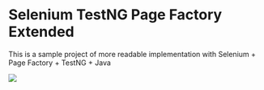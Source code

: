 # Selenium TestNG Page Factory Extended
This is a sample project of more readable implementation with Selenium + Page Factory + TestNG + Java

![](https://github.com/osandadeshan/selenium-testng-page-factory-extended/blob/master/image.png?raw=true)
